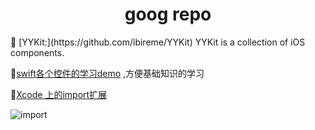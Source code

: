 <h1 align="center">goog repo</h1>
 [YYKit:](https://github.com/ibireme/YYKit) YYKit is a collection of iOS components.


[swift各个控件的学习demo](https://github.com/carlosengr/Swift) ,方便基础知识的学习  

[Xcode 上的import扩展](https://github.com/markohlebar/Import)  

![import](https://github.com/markohlebar/Import/raw/master/Resources/usage.gif)
